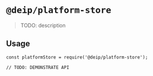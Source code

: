 # `@deip/platform-store`

> TODO: description

## Usage

```
const platformStore = require('@deip/platform-store');

// TODO: DEMONSTRATE API
```
